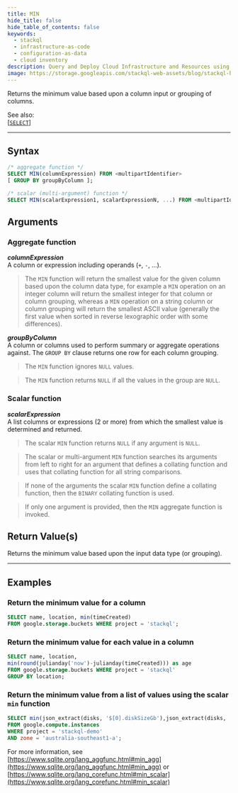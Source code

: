 ```yaml
---
title: MIN
hide_title: false
hide_table_of_contents: false
keywords:
  - stackql
  - infrastructure-as-code
  - configuration-as-data
  - cloud inventory
description: Query and Deploy Cloud Infrastructure and Resources using SQL
image: https://storage.googleapis.com/stackql-web-assets/blog/stackql-blog-post-featured-image.png
---
```

Returns the minimum value based upon a column input or grouping of columns.  

See also:  
[[` SELECT `]](/docs/language-spec/select) 

* * * 

## Syntax

```sql
/* aggregate function */
SELECT MIN(columnExpression) FROM <multipartIdentifier>
[ GROUP BY groupByColumn ];
```
```sql
/* scalar (multi-argument) function */
SELECT MIN(scalarExpression1, scalarExpressionN, ...) FROM <multipartIdentifier>;
```

## Arguments

### Aggregate function

__*columnExpression*__  
A column or expression including operands (`+`, `-`, ...).

> The `MIN` function will return the smallest value for the given column based upon the column data type, for example a `MIN` operation on an integer column will return the smallest integer for that column or column grouping, whereas a `MIN` operation on a string column or column grouping will return the smallest ASCII value (generally the first value when sorted in reverse lexographic order with some differences).

__*groupByColumn*__  
A column or columns used to perform summary or aggregate operations against.  The `GROUP BY` clause returns one row for each column grouping.

> The `MIN` function ignores `NULL` values.

> The `MIN` function returns `NULL` if all the values in the group are `NULL`.

### Scalar function

__*scalarExpression*__  
A list columns or expressions (2 or more) from which the smallest value is determined and returned. 

> The scalar `MIN` function returns `NULL` if any argument is `NULL`. 

> The scalar or multi-argument `MIN` function searches its arguments from left to right for an argument that defines a collating function and uses that collating function for all string comparisons. 

> If none of the arguments the scalar `MIN` function define a collating function, then the `BINARY` collating function is used. 

> If only one argument is provided, then the `MIN` aggregate function is invoked.

## Return Value(s)

Returns the minimum value based upon the input data type (or grouping).

* * *

## Examples

### Return the minimum value for a column

```sql
SELECT name, location, min(timeCreated) 
FROM google.storage.buckets WHERE project = 'stackql';
```

### Return the minimum value for each value in a column

```sql
SELECT name, location,
min(round(julianday('now')-julianday(timeCreated))) as age
FROM google.storage.buckets WHERE project = 'stackql'
GROUP BY location;
```

### Return the minimum value from a list of values using the scalar `min` function

```sql
SELECT min(json_extract(disks, '$[0].diskSizeGb'),json_extract(disks, '$[1].diskSizeGb')) as smallest_disk
FROM google.compute.instances 
WHERE project = 'stackql-demo' 
AND zone = 'australia-southeast1-a';
```

For more information, see [https://www.sqlite.org/lang_aggfunc.html#min_agg](https://www.sqlite.org/lang_aggfunc.html#min_agg) or [https://www.sqlite.org/lang_corefunc.html#min_scalar](https://www.sqlite.org/lang_corefunc.html#min_scalar)